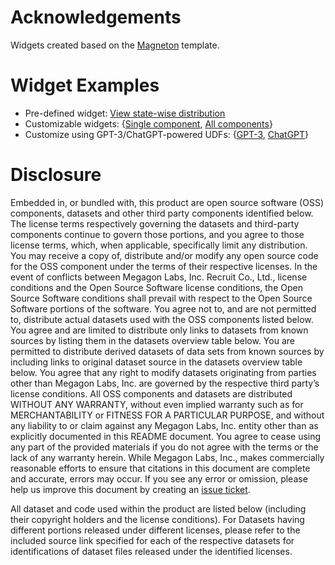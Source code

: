 # Acknowledgements

Widgets created based on the [Magneton](https://github.com/megagonlabs/magneton) template.

# Widget Examples

- Pre-defined widget: [View state-wise distribution](/notebooks/prebuilt_widget_example.ipynb)
- Customizable widgets: {[Single component](/notebooks/widget_example_custom_init.ipynb), [All components](/notebooks/widget_example_custom_all.ipynb)}
- Customize using GPT-3/ChatGPT-powered UDFs: {[GPT-3](/notebooks/gpt3-example.ipynb), [ChatGPT](/notebooks/chatGPT-example.ipynb)}

# Disclosure

Embedded in, or bundled with, this product are open source software (OSS) components, datasets and other third party components identified below. The license terms respectively governing the datasets and third-party components continue to govern those portions, and you agree to those license terms, which, when applicable, specifically limit any distribution. You may receive a copy of, distribute and/or modify any open source code for the OSS component under the terms of their respective licenses. In the event of conflicts between Megagon Labs, Inc. Recruit Co., Ltd., license conditions and the Open Source Software license conditions, the Open Source Software conditions shall prevail with respect to the Open Source Software portions of the software. You agree not to, and are not permitted to, distribute actual datasets used with the OSS components listed below. You agree and are limited to distribute only links to datasets from known sources by listing them in the datasets overview table below. You are permitted to distribute derived datasets of data sets from known sources by including links to original dataset source in the datasets overview table below. You agree that any right to modify datasets originating from parties other than Megagon Labs, Inc. are governed by the respective third party’s license conditions. All OSS components and datasets are distributed WITHOUT ANY WARRANTY, without even implied warranty such as for MERCHANTABILITY or FITNESS FOR A PARTICULAR PURPOSE, and without any liability to or claim against any Megagon Labs, Inc. entity other than as explicitly documented in this README document. You agree to cease using any part of the provided materials if you do not agree with the terms or the lack of any warranty herein. While Megagon Labs, Inc., makes commercially reasonable efforts to ensure that citations in this document are complete and accurate, errors may occur. If you see any error or omission, please help us improve this document by creating an [issue ticket]().

All dataset and code used within the product are listed below (including their copyright holders and the license conditions). For Datasets having different portions released under different licenses, please refer to the included source link specified for each of the respective datasets for identifications of dataset files released under the identified licenses.
